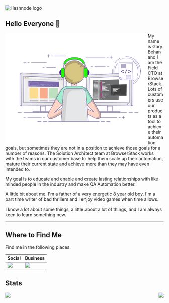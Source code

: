 <picture>
  <source media="(prefers-color-scheme: dark)" srcset="https://i.imgur.com/aw9IQWH.png">
  <img alt="Hashnode logo" src="https://i.imgur.com/kfXDQ9R.png" width="1000" height="200">
</picture>

## Hello Everyone 👋
<img align="left" width="400" height="350" style="width: 90%;" src="https://raw.githubusercontent.com/devSouvik/devSouvik/master/gif3.gif">

My name is Gary Behan and I am the Field CTO at BrowserStack. Lots of customers use our products as a tool to achieve their automation goals, but sometimes they are not in a position to achieve those goals for a number of reasons. The Solution Architect team at BrowserStack works with the teams in our customer base to help them scale up their automation, mature their current state and achieve more than they may have even intended to.

My goal is to educate and enable and create lasting relationships with like minded people in the industry and make QA Automation better.

A little bit about me. I'm a father of a very energetic 8 year old boy, I'm a part time writer of bad thrillers and I enjoy video games when time allows.

I know a lot about some things, a little about a lot of things, and I am always keen to learn something new. 

---

## Where to Find Me 

Find me in the following places:

| Social  | Business |
| ------------- | ------------- |
| <a href="https://www.discord.com/users/1085155718115643402"><img src="https://img.shields.io/badge/Discord-%235865F2.svg?style=for-the-badge&logo=discord&logoColor=white"></img></a>  | <a href="https://www.linkedin.com/in/gbehan/"><img src="https://img.shields.io/badge/linkedin-%230077B5.svg?style=for-the-badge&logo=linkedin&logoColor=white"></img></a>  |

## Stats

<p float="left">
  <a href="https://github.com/garyb-bs/garyb-bs">
    <img align="left" src="https://github-readme-stats.vercel.app/api?username=garyb-bs&show_icons=true&theme=tokyonight" />
  </a>
  
  <a href="https://github.com/garyb-bs/garyb-bs">
    <img align="right" src="https://github-readme-stats.vercel.app/api/top-langs/?username=garyb-bs&layout=compact&theme=tokyonight" />
  </a>
</p>


<!---
garyb-bs/garyb-bs is a ✨ special ✨ repository because its `README.md` (this file) appears on your GitHub profile.
You can click the Preview link to take a look at your changes.
--->

